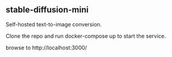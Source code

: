 stable-diffusion-mini
---

Self-hosted text-to-image conversion.

Clone the repo and run docker-compose up to start the service.

browse to http://localhost:3000/